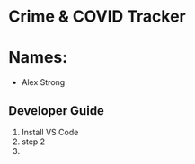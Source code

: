 # Crime &amp; COVID Tracker

# Names:
- Alex Strong

## Developer Guide

1) Install VS Code
2) step 2
3)
